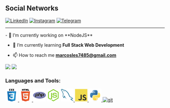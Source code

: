 
<h2>Social Networks</h2>

[![LinkedIn][2.2]][2] [![Instagram][3.2]][3] [![Telegram][4.2]][4]

[2.2]: https://s4.uupload.ir/files/linkedin_amwn.png
[3.2]: https://s4.uupload.ir/files/instagram_6djz.png
[4.2]: https://s4.uupload.ir/files/telegram_q47u.png

[2]: https://www.linkedin.com/in/marcos-gonzalez-72ba84257/
[3]: https://instagram.com/marcos_dapatagonia?igshid=MGNiNDI5ZTU=
[4]: https://telegram.me/Marcos7485

<hr>
- 🔭 I’m currently working on **NodeJS**

- 🌱 I’m currently learning **Full Stack Web Development**

- 📫 How to reach me **marcosles7485@gmail.com**

<div>
    <img height="180em" src="https://github-readme-stats-sigma-five.vercel.app/api?username=Marcos7485&show_icons=true&theme=onedark&include_all_commits=true&count_private=true"/>
    <img height="180em" src="https://github-readme-stats-sigma-five.vercel.app/api/top-langs/?username=Marcos7485&layout=compact&langs_count=16&theme=onedark"/>
</div>

<h3 align="left">Languages and Tools:</h3>
<p align="left"><a href="https://www.w3schools.com/css/" target="_blank" rel="noreferrer"> <img src="https://raw.githubusercontent.com/devicons/devicon/master/icons/css3/css3-original-wordmark.svg" alt="css3" width="40" height="40"/> </a> <a href="https://www.w3.org/html/" target="_blank" rel="noreferrer"> <img src="https://raw.githubusercontent.com/devicons/devicon/master/icons/html5/html5-original-wordmark.svg" alt="html5" width="40" height="40"/> </a> <a href="https://www.php.net/" target="__blank"><img src="https://raw.githubusercontent.com/devicons/devicon/master/icons/php/php-original.svg" alt="php" width="40" height="40"/></a> <a href="https://nodejs.org/en" target="__blank"><img src="https://raw.githubusercontent.com/devicons/devicon/master/icons/nodejs/nodejs-original.svg" alt="nodejs" width="40" height="40"/></a> <a href="https://www.mysql.com/" target="__blank"><img src="https://raw.githubusercontent.com/devicons/devicon/master/icons/mysql/mysql-original.svg" alt="mysql" width="40" height="40"/></a><a href="https://developer.mozilla.org/en-US/docs/Web/JavaScript" target="_blank" rel="noreferrer"> <img src="https://raw.githubusercontent.com/devicons/devicon/master/icons/javascript/javascript-original.svg" alt="javascript" width="40" height="40"/> </a><a href="https://www.python.org" target="_blank" rel="noreferrer"> <img src="https://raw.githubusercontent.com/devicons/devicon/master/icons/python/python-original.svg" alt="python" width="40" height="40"/> </a><a href="https://git-scm.com/" target="_blank" rel="noreferrer"> <img src="https://www.vectorlogo.zone/logos/git-scm/git-scm-icon.svg" alt="git" width="40" height="40"/> </a></p>
